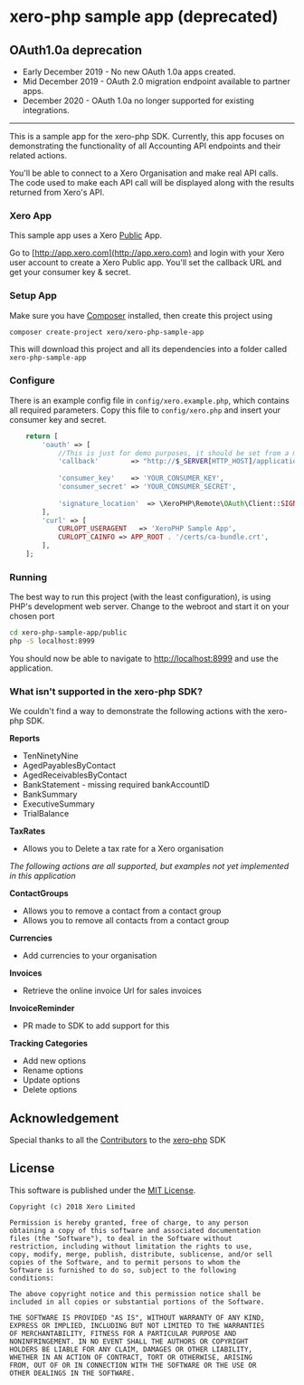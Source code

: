# xero-php sample app (deprecated)

## OAuth1.0a deprecation
* Early December 2019 - No new OAuth 1.0a apps created.
* Mid December 2019 - OAuth 2.0 migration endpoint available to partner apps.
* December 2020 - OAuth 1.0a no longer supported for existing integrations.

------------------------------------
This is a sample app for the xero-php SDK. Currently, this app focuses on demonstrating the functionality of all Accounting API endpoints and their related actions.  

You'll be able to connect to a Xero Organisation and make real API calls. The code used to make each API call will be displayed along with the results returned from Xero's API.

### Xero App
This sample app uses a Xero [Public](http://developer.xero.com/documentation/auth-and-limits/public-applications/) App.

Go to [http://app.xero.com](http://app.xero.com) and login with your Xero user account to create a Xero Public app. You'll set the callback URL and get your consumer key & secret.

### Setup App

Make sure you have [Composer](https://getcomposer.org) installed, then create this project using

```bash
composer create-project xero/xero-php-sample-app
``` 

This will download this project and all its dependencies into a folder called `xero-php-sample-app`

### Configure

There is an example config file in `config/xero.example.php`, which contains all required parameters.  Copy this file to `config/xero.php` and insert your consumer key and secret.

```php
	return [
        'oauth' => [
            //This is just for demo purposes, it should be set from a more reliable source for production use
            'callback'        => "http://$_SERVER[HTTP_HOST]/application/callback",
    
            'consumer_key'    => 'YOUR_CONSUMER_KEY',
            'consumer_secret' => 'YOUR_CONSUMER_SECRET',
    
            'signature_location'  => \XeroPHP\Remote\OAuth\Client::SIGN_LOCATION_QUERY,
        ],
        'curl' => [
            CURLOPT_USERAGENT   => 'XeroPHP Sample App',
            CURLOPT_CAINFO => APP_ROOT . '/certs/ca-bundle.crt',
        ],
    ];
```

### Running

The best way to run this project (with the least configuration), is using PHP's development web server.  Change to the webroot and start it on your chosen port

```bash
cd xero-php-sample-app/public
php -S localhost:8999
```

You should now be able to navigate to [http://localhost:8999](http://localhost:8999) and use the application.

### What isn't supported in the xero-php SDK?
We couldn't find a way to demonstrate the following actions with the xero-php SDK.

**Reports**
* TenNinetyNine
* AgedPayablesByContact
* AgedReceivablesByContact
* BankStatement - missing required bankAccountID
* BankSummary
* ExecutiveSummary
* TrialBalance

**TaxRates**
* Allows you to Delete a tax rate for a Xero organisation

_The following actions are all supported, but examples not yet implemented in this application_

**ContactGroups**

* Allows you to remove a contact from a contact group
* Allows you to remove all contacts from a contact group

**Currencies**

* Add currencies to your organisation

**Invoices**
* Retrieve the online invoice Url for sales invoices 

**InvoiceReminder**
* PR made to SDK to add support for this

**Tracking Categories**
* Add new options 
* Rename options 
* Update options 
* Delete options

## Acknowledgement

Special thanks to all the [Contributors](https://github.com/calcinai/xero-php/graphs/contributors) to the [xero-php](https://github.com/calcinai/xero-php) SDK


## License

This software is published under the [MIT License](http://en.wikipedia.org/wiki/MIT_License).

	Copyright (c) 2018 Xero Limited

	Permission is hereby granted, free of charge, to any person
	obtaining a copy of this software and associated documentation
	files (the "Software"), to deal in the Software without
	restriction, including without limitation the rights to use,
	copy, modify, merge, publish, distribute, sublicense, and/or sell
	copies of the Software, and to permit persons to whom the
	Software is furnished to do so, subject to the following
	conditions:

	The above copyright notice and this permission notice shall be
	included in all copies or substantial portions of the Software.

	THE SOFTWARE IS PROVIDED "AS IS", WITHOUT WARRANTY OF ANY KIND,
	EXPRESS OR IMPLIED, INCLUDING BUT NOT LIMITED TO THE WARRANTIES
	OF MERCHANTABILITY, FITNESS FOR A PARTICULAR PURPOSE AND
	NONINFRINGEMENT. IN NO EVENT SHALL THE AUTHORS OR COPYRIGHT
	HOLDERS BE LIABLE FOR ANY CLAIM, DAMAGES OR OTHER LIABILITY,
	WHETHER IN AN ACTION OF CONTRACT, TORT OR OTHERWISE, ARISING
	FROM, OUT OF OR IN CONNECTION WITH THE SOFTWARE OR THE USE OR
	OTHER DEALINGS IN THE SOFTWARE.
